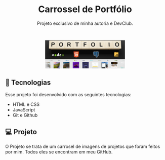 <h1 align="center"> Carrossel de Portfólio </h1>

<p align="center">
Projeto exclusivo de minha autoria e DevClub.
</p>

<br>

<p align="center">
  <img alt="Página inicial" src="./img/demo.png" width="50%">
</p>

## 🚀 Tecnologias

Esse projeto foi desenvolvido com as seguintes tecnologias:

- HTML e CSS
- JavaScript
- Git e Github

## 💻 Projeto

O Projeto se trata de um carrosel de imagens de projetos que foram feitos por mim. Todos eles se encontram em meu GitHub.